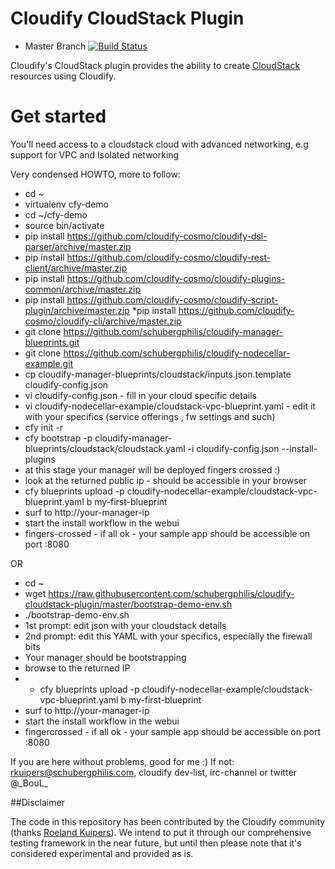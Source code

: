 Cloudify CloudStack Plugin
==========================

* Master Branch [![Build Status](https://travis-ci.org/cloudify-cosmo/cloudify-cloudstack-plugin.svg?branch=master)](https://travis-ci.org/cloudify-cosmo/cloudify-cloudstack-plugin)

Cloudify's CloudStack plugin provides the ability to create [CloudStack](http://cloudstack.apache.org/) resources using Cloudify.

# Get started

You'll need access to a cloudstack cloud with advanced networking, e.g support for VPC and Isolated networking

Very condensed HOWTO, more to follow:

* cd ~
* virtualenv cfy-demo
* cd ~/cfy-demo
* source bin/activate
* pip install https://github.com/cloudify-cosmo/cloudify-dsl-parser/archive/master.zip
* pip install https://github.com/cloudify-cosmo/cloudify-rest-client/archive/master.zip
* pip install https://github.com/cloudify-cosmo/cloudify-plugins-common/archive/master.zip
* pip install https://github.com/cloudify-cosmo/cloudify-script-plugin/archive/master.zip
*pip install https://github.com/cloudify-cosmo/cloudify-cli/archive/master.zip
* git clone https://github.com/schubergphilis/cloudify-manager-blueprints.git
* git clone https://github.com/schubergphilis/cloudify-nodecellar-example.git
* cp cloudify-manager-blueprints/cloudstack/inputs.json.template cloudify-config.json
* vi cloudify-config.json - fill in your cloud specific details
* vi cloudify-nodecellar-example/cloudstack-vpc-blueprint.yaml - edit it with your specifics (service offerings , fw settings and such)
* cfy init -r
* cfy bootstrap -p cloudify-manager-blueprints/cloudstack/cloudstack.yaml -i cloudify-config.json --install-plugins
* at this stage your manager will be deployed fingers crossed :)
* look at the returned public ip - should be accessible in your browser
* cfy blueprints upload -p cloudify-nodecellar-example/cloudstack-vpc-blueprint.yaml b my-first-blueprint
* surf to http://your-manager-ip
* start the install workflow in the webui
* fingers-crossed - if all ok - your sample app should be accessible on port :8080

OR

* cd ~
* wget https://raw.githubusercontent.com/schubergphilis/cloudify-cloudstack-plugin/master/bootstrap-demo-env.sh
* ./bootstrap-demo-env.sh
* 1st prompt: edit json with your cloudstack details
* 2nd prompt: edit this YAML with your specifics, especially the firewall bits
* Your manager should be bootstrapping
* browse to the returned IP
* * cfy blueprints upload -p cloudify-nodecellar-example/cloudstack-vpc-blueprint.yaml b my-first-blueprint
* surf to http://your-manager-ip
* start the install workflow in the webui
* fingercrossed - if all ok - your sample app should be accessible on port :8080

If you are here without problems, good for me :)
If not: rkuipers@schubergphilis.com, cloudify dev-list, irc-channel or twitter @\_BouL\_


##Disclaimer

The code in this repository has been contributed by the Cloudify community (thanks [Roeland Kuipers](https://github.com/boul)). We intend to put it through our comprehensive testing framework in the near future, but until then please note that it's considered experimental and provided as is.
